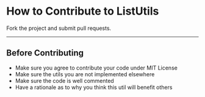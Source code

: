 # How to Contribute to ListUtils
Fork the project and submit pull requests.

---
## Before Contributing
- Make sure you agree to contribute your code under MIT License
- Make sure the utils you are not implemented elsewhere
- Make sure the code is well commented
- Have a rationale as to why you think this util will benefit others